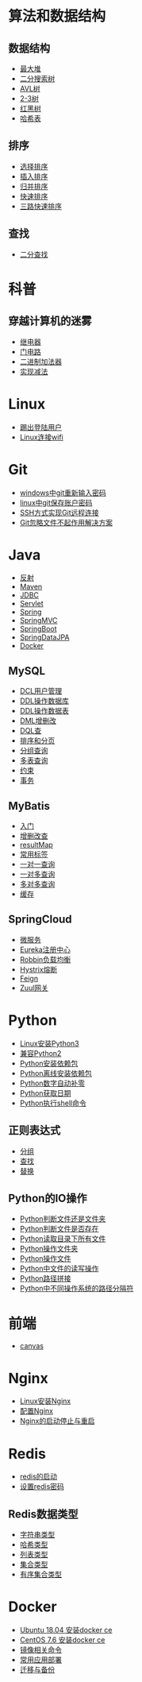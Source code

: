 # 算法和数据结构
## 数据结构
- <a href="算法和数据结构/最大堆.md">最大堆</a>
- <a href="算法和数据结构/二分搜索树.md">二分搜索树</a>
- <a href="算法和数据结构/AVL树.md">AVL树</a>
- <a href="算法和数据结构/二三树.md">2-3树</a>
- <a href="算法和数据结构/红黑树.md">红黑树</a>
- <a href="算法和数据结构/哈希表.md">哈希表</a>
## 排序
- <a href="算法和数据结构/排序/选择排序.md">选择排序</a>
- <a href="算法和数据结构/排序/插入排序.md">插入排序</a>
- <a href="算法和数据结构/排序/归并排序.md">归并排序</a>
- <a href="算法和数据结构/排序/快速排序.md">快速排序</a>
- <a href="算法和数据结构/排序/三路快速排序.md">三路快速排序</a>
## 查找
- <a href="算法和数据结构/查找/二分查找.md">二分查找</a>

# 科普
## 穿越计算机的迷雾
- <a href="科普/穿越计算机的迷雾/01继电器.md">继电器</a>
- <a href="科普/穿越计算机的迷雾/02门电路.md">门电路</a>
- <a href="科普/穿越计算机的迷雾/03二进制加法器.md">二进制加法器</a>
- <a href="科普/穿越计算机的迷雾/04实现减法.md">实现减法</a>

# Linux
- <a href="Linux/踢出登陆用户.md">踢出登陆用户</a>
- <a href="Linux/Linux连接wifi.md">Linux连接wifi</a>

# Git
- <a href="Git/windows中git重新输入密码.md">windows中git重新输入密码</a>
- <a href="Git/linux中git保存账户密码.md">linux中git保存账户密码</a>
- <a href="Git/SSH方式实现Git远程连接.md">SSH方式实现Git远程连接</a>
- <a href="Git/Git忽略文件不起作用解决方案.md">Git忽略文件不起作用解决方案</a>

# Java
- <a href="Java/反射.md">反射</a>
- <a href="Java/Maven.md">Maven</a>
- <a href="Java/JDBC.md">JDBC</a>
- <a href="Java/Servlet.md">Servlet</a>
- <a href="Java/Spring.md">Spring</a>
- <a href="Java/SpringMVC.md">SpringMVC</a>
- <a href="Java/SpringBoot.md">SpringBoot</a>
- <a href="Java/SpringDataJPA.md">SpringDataJPA</a>
- <a href="Java/Docker.md">Docker</a>
## MySQL
- <a href="Java/MySQL/DCL用户管理.md">DCL用户管理</a>
- <a href="Java/MySQL/DDL操作数据库.md">DDL操作数据库</a>
- <a href="Java/MySQL/DDL操作数据表.md">DDL操作数据表</a>
- <a href="Java/MySQL/DML增删改.md">DML增删改</a>
- <a href="Java/MySQL/DQL查.md">DQL查</a>
- <a href="Java/MySQL/排序和分页.md">排序和分页</a>
- <a href="Java/MySQL/分组查询.md">分组查询</a>
- <a href="Java/MySQL/多表查询.md">多表查询</a>
- <a href="Java/MySQL/约束.md">约束</a>
- <a href="Java/MySQL/事务.md">事务</a>
## MyBatis
- <a href="Java/MyBatis/入门.md">入门</a>
- <a href="Java/MyBatis/增删改查.md">增删改查</a>
- <a href="Java/MyBatis/resultMap.md">resultMap</a>
- <a href="Java/MyBatis/常用标签.md">常用标签</a>
- <a href="Java/MyBatis/一对一查询.md">一对一查询</a>
- <a href="Java/MyBatis/一对多查询.md">一对多查询</a>
- <a href="Java/MyBatis/多对多查询.md">多对多查询</a>
- <a href="Java/MyBatis/缓存.md">缓存</a>
## SpringCloud
- <a href="Java/SpringCloud/微服务.md">微服务</a>
- <a href="Java/SpringCloud/Eureka注册中心.md">Eureka注册中心</a>
- <a href="Java/SpringCloud/Robbin负载均衡.md">Robbin负载均衡</a>
- <a href="Java/SpringCloud/Hystrix熔断.md">Hystrix熔断</a>
- <a href="Java/SpringCloud/Feign.md">Feign</a>
- <a href="Java/SpringCloud/Zuul网关.md">Zuul网关</a>

# Python
- <a href="Python/Linux安装Python3.md">Linux安装Python3</a>
- <a href="Python/兼容Python2.md">兼容Python2</a>
- <a href="Python/Python安装依赖包.md">Python安装依赖包</a>
- <a href="Python/Python离线安装依赖包.md">Python离线安装依赖包</a>
- <a href="Python/Python数字自动补零.md">Python数字自动补零</a>
- <a href="Python/Python获取日期.md">Python获取日期</a>
- <a href="Python/Python执行shell命令.md">Python执行shell命令</a>
## 正则表达式
- <a href="Python/正则表达式/分组.md">分组</a>
- <a href="Python/正则表达式/查找.md">查找</a>
- <a href="Python/正则表达式/替换.md">替换</a>
## Python的IO操作
- <a href="Python/Python的IO操作/Python判断文件还是文件夹.md">Python判断文件还是文件夹</a>
- <a href="Python/Python的IO操作/Python判断文件是否存在.md">Python判断文件是否存在</a>
- <a href="Python/Python的IO操作/Python读取目录下所有文件.md">Python读取目录下所有文件</a>
- <a href="Python/Python的IO操作/Python操作文件夹.md">Python操作文件夹</a>
- <a href="Python/Python的IO操作/Python操作文件.md">Python操作文件</a>
- <a href="Python/Python的IO操作/Python中文件的读写操作.md">Python中文件的读写操作</a>
- <a href="Python/Python的IO操作/Python路径拼接.md">Python路径拼接</a>
- <a href="Python/Python的IO操作/Python中不同操作系统的路径分隔符.md">Python中不同操作系统的路径分隔符</a>



# 前端
- <a href="前端/canvas/index.md">canvas</a>

# Nginx
- <a href="Nginx/Ubuntu安装Nginx.md">Linux安装Nginx</a>
- <a href="Nginx/配置Nginx.md">配置Nginx</a>
- <a href="Nginx/Nginx的启动停止与重启.md">Nginx的启动停止与重启</a>

# Redis
- <a href="Redis/redis的启动.md">redis的启动</a>
- <a href="Redis/设置redis密码.md">设置redis密码</a>
## Redis数据类型
- <a href="Redis/字符串类型.md">字符串类型</a>
- <a href="Redis/哈希类型.md">哈希类型</a>
- <a href="Redis/列表类型.md">列表类型</a>
- <a href="Redis/集合类型.md">集合类型</a>
- <a href="Redis/有序集合类型.md">有序集合类型</a>

# Docker
- <a href="Docker/Ubuntu安装docker.md">Ubuntu 18.04 安装docker ce</a>
- <a href="Docker/CentOS安装docker.md">CentOS 7.6 安装docker ce</a>
- <a href="Docker/镜像相关命令.md">镜像相关命令</a>
- <a href="Docker/常用应用部署.md">常用应用部署</a>
- <a href="Docker/迁移与备份.md">迁移与备份</a>
